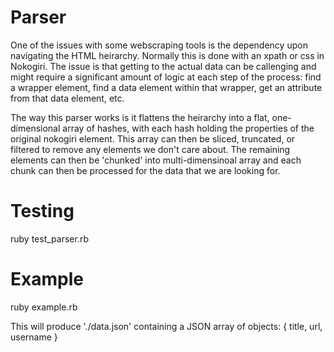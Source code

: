 # Parser
One of the issues with some webscraping tools is the dependency upon navigating the HTML heirarchy. Normally this is done with an xpath or css in Nokogiri. The issue is that getting to the actual data can be callenging and might require a significant amount of logic at each step of the process: find a wrapper element, find a data element within that wrapper, get an attribute from that data element, etc. 

The way this parser works is it flattens the heirarchy into a flat, one-dimensional array of hashes, with each hash holding the properties of the original nokogiri element. This array can then be sliced, truncated, or filtered to remove any elements we don't care about. The remaining elements can then be 'chunked' into multi-dimensinoal array and each chunk can then be processed for the data that we are looking for.

# Testing
  ruby test_parser.rb

# Example
  ruby example.rb

This will produce './data.json' containing a JSON array of objects: { title, url, username }
